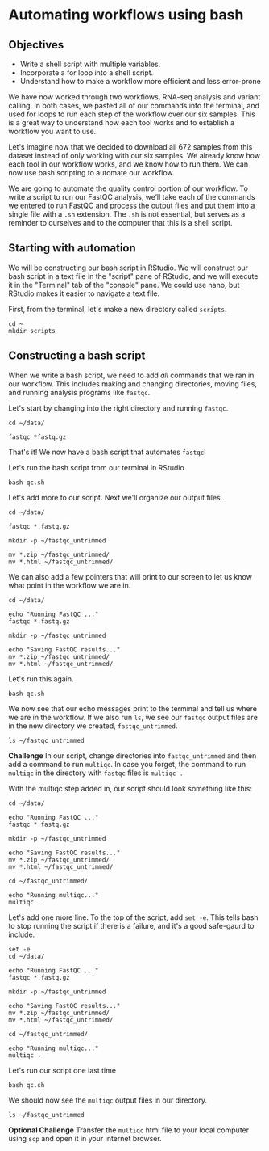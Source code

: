 # Automating workflows using bash

## Objectives

+ Write a shell script with multiple variables.
+ Incorporate a for loop into a shell script.
+ Understand how to make a workflow more efficient and less error-prone


We have now worked through two workflows, RNA-seq analysis and variant calling.
In both cases, we pasted all of our commands into the terminal, and used for 
loops to run each step of the workflow over our six samples. This is a great way
to understand how each tool works and to establish a workflow you want to use.

Let's imagine now that we decided to download all 672 samples from this dataset
instead of only working with our six samples. We already know how each tool in
our workflow works, and we know how to run them. We can now use bash scripting
to automate our workflow. 

We are going to automate the quality control portion of our workflow. To write 
a script to run our FastQC analysis, we’ll take each of the commands we entered 
to run FastQC and process the output files and put them into a single file with 
a `.sh` extension. The `.sh` is not essential, but serves as a reminder to 
ourselves and to the computer that this is a shell script.

## Starting with automation

We will be constructing our bash script in RStudio. We will construct our bash
script in a text file in the "script" pane of RStudio, and we will execute it 
in the "Terminal" tab of the "console" pane. We could use nano, but RStudio
makes it easier to navigate a text file. 

First, from the terminal, let's make a new directory called `scripts`.


```
cd ~
mkdir scripts
```

## Constructing a bash script

When we write a bash script, we need to add *all* commands that we ran in our
workflow. This includes making and changing directories, moving files, and 
running analysis programs like `fastqc`. 

Let's start by changing into the right directory and running `fastqc`. 

```
cd ~/data/

fastqc *fastq.gz
```

That's it! We now have a bash script that automates `fastqc`! 

Let's run the bash script from our terminal in RStudio

```
bash qc.sh
```

Let's add more to our script. Next we'll organize our output files. 

```
cd ~/data/

fastqc *.fastq.gz

mkdir -p ~/fastqc_untrimmed

mv *.zip ~/fastqc_untrimmed/
mv *.html ~/fastqc_untrimmed/
``` 

We can also add a few pointers that
will print to our screen to let us know what point in the workflow we are in.

```
cd ~/data/

echo "Running FastQC ..."
fastqc *.fastq.gz

mkdir -p ~/fastqc_untrimmed

echo "Saving FastQC results..."
mv *.zip ~/fastqc_untrimmed/
mv *.html ~/fastqc_untrimmed/
```

Let's run this again.

```
bash qc.sh
```

We now see that our echo messages print to the terminal and tell us where we
are in the workflow. If we also run `ls`, we see our `fastqc` output files
are in the new directory we created, `fastqc_untrimmed`.

```
ls ~/fastqc_untrimmed
```

**Challenge** In our script, change directories into `fastqc_untrimmed` and 
then add a command to run `multiqc`. In case you forget, the command to run
`multiqc` in the directory with `fastqc` files is `multiqc .`

With the multiqc step added in, our script should look something like this:

```
cd ~/data/

echo "Running FastQC ..."
fastqc *.fastq.gz 

mkdir -p ~/fastqc_untrimmed

echo "Saving FastQC results..."
mv *.zip ~/fastqc_untrimmed/
mv *.html ~/fastqc_untrimmed/

cd ~/fastqc_untrimmed/

echo "Running multiqc..."
multiqc .
```

Let's add one more line. To the top of the script, add `set -e`. This tells
bash to stop running the script if there is a failure, and it's a good
safe-gaurd to include.

```
set -e
cd ~/data/

echo "Running FastQC ..."
fastqc *.fastq.gz 

mkdir -p ~/fastqc_untrimmed

echo "Saving FastQC results..."
mv *.zip ~/fastqc_untrimmed/
mv *.html ~/fastqc_untrimmed/

cd ~/fastqc_untrimmed/

echo "Running multiqc..."
multiqc .
```

Let's run our script one last time

```
bash qc.sh
```

We should now see the `multiqc` output files in our directory.

```
ls ~/fastqc_untrimmed
```

**Optional Challenge** Transfer the `multiqc` html file to your local computer
using `scp` and open it in your internet browser.
